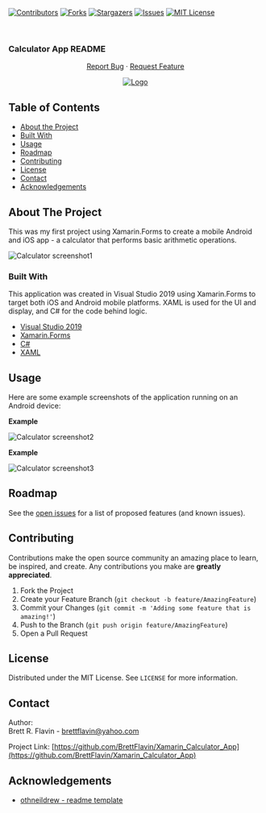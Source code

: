 <!--
*** Markdown "reference style" links used for readability.
*** Reference links are enclosed in brackets [ ] instead of parentheses ( ).
*** See the bottom of this document for the declaration of the reference variables
*** for contributors-url, forks-url, etc.
*** https://www.markdownguide.org/basic-syntax/#reference-style-links
-->


<!-- PROJECT SHIELDS -->
[![Contributors][contributors-shield]][contributors-url]
[![Forks][forks-shield]][forks-url]
[![Stargazers][stars-shield]][stars-url]
[![Issues][issues-shield]][issues-url]
[![MIT License][license-shield]][license-url]



<!-- PROJECT LOGO -->
<br />
<h3>Calculator App README</h3> 

<p align="center">  
   <a href="https://github.com/BrettFlavin/Xamarin_Calculator_App/issues">Report Bug</a>
   ·
   <a href="https://github.com/BrettFlavin/Xamarin_Calculator_App/issues">Request Feature</a>
</p> 

<p align="center">
  <a href="https://github.com/BrettFlavin/Xamarin_Calculator_App">
    <img src="https://github.com/BrettFlavin/Xamarin_Calculator_App/blob/master/images/screenshot1.PNG" alt="Logo">
  </a> 
</p>



<!-- TABLE OF CONTENTS -->
## Table of Contents

* [About the Project](#about-the-project)
* [Built With](#built-with)
* [Usage](#usage)
* [Roadmap](#roadmap)
* [Contributing](#contributing)
* [License](#license)
* [Contact](#contact)
* [Acknowledgements](#acknowledgements)



<!-- ABOUT THE PROJECT -->
## About The Project

This was my first project using Xamarin.Forms to create a mobile Android and iOS app - a calculator that performs basic arithmetic operations.

![Calculator screenshot1](https://github.com/BrettFlavin/Xamarin_Calculator_App/blob/master/images/screenshot1.PNG)


<!-- BUILT WITH -->
### Built With

This application was created in Visual Studio 2019 using Xamarin.Forms to target both iOS and Android mobile platforms. XAML is used for the UI and display, and C# for the code behind logic.

* [Visual Studio 2019](https://visualstudio.microsoft.com/vs/)
* [Xamarin.Forms](https://docs.microsoft.com/en-us/xamarin/xamarin-forms/)
* [C#](https://docs.microsoft.com/en-us/dotnet/csharp/)
* [XAML](https://docs.microsoft.com/en-us/dotnet/desktop-wpf/fundamentals/xaml)



<!-- USAGE EXAMPLES -->
## Usage

Here are some example screenshots of the application running on an Android device:

**Example**


![Calculator screenshot2](https://github.com/BrettFlavin/Xamarin_Calculator_App/blob/master/images/screenshot2.gif)




**Example**


![Calculator screenshot3](https://github.com/BrettFlavin/Xamarin_Calculator_App/blob/master/images/screenshot3.gif)



<!-- ROADMAP -->
## Roadmap

See the [open issues](https://github.com/BrettFlavin/Xamarin_Calculator_App/issues) for a list of proposed features (and known issues).



<!-- CONTRIBUTING -->
## Contributing

Contributions make the open source community an amazing place to learn, be inspired, and create. Any contributions you make are **greatly appreciated**.

1. Fork the Project
2. Create your Feature Branch (`git checkout -b feature/AmazingFeature`)
3. Commit your Changes (`git commit -m 'Adding some feature that is amazing!'`)
4. Push to the Branch (`git push origin feature/AmazingFeature`)
5. Open a Pull Request



<!-- LICENSE -->
## License

Distributed under the MIT License. See `LICENSE` for more information.



<!-- CONTACT -->
## Contact

Author:
<br />
Brett R. Flavin - brettflavin@yahoo.com

Project Link: [https://github.com/BrettFlavin/Xamarin_Calculator_App](https://github.com/BrettFlavin/Xamarin_Calculator_App)



<!-- ACKNOWLEDGEMENTS -->
## Acknowledgements
* [othneildrew - readme template](https://github.com/othneildrew/Best-README-Template)



<!-- MARKDOWN LINKS & IMAGES -->
<!-- https://www.markdownguide.org/basic-syntax/#reference-style-links -->
[contributors-shield]: https://img.shields.io/github/contributors/BrettFlavin/Xamarin_Calculator_App?style=plastic
[contributors-url]: https://github.com/BrettFlavin/Xamarin_Calculator_App/graphs/contributors
[forks-shield]: https://img.shields.io/github/forks/BrettFlavin/Xamarin_Calculator_App?style=plastic
[forks-url]: https://github.com/BrettFlavin/Xamarin_Calculator_App/network/members
[stars-shield]: https://img.shields.io/github/stars/BrettFlavin/Xamarin_Calculator_App?style=plastic
[stars-url]: https://github.com/BrettFlavin/Xamarin_Calculator_App/stargazers
[issues-shield]: https://img.shields.io/github/issues/BrettFlavin/Xamarin_Calculator_App?style=plastic
[issues-url]: https://github.com/BrettFlavin/Xamarin_Calculator_App/issues
[license-shield]: https://img.shields.io/github/license/BrettFlavin/Xamarin_Calculator_App.svg?style=plastic
[license-url]: https://github.com/BrettFlavin/Xamarin_Calculator_App/LICENSE.txt
